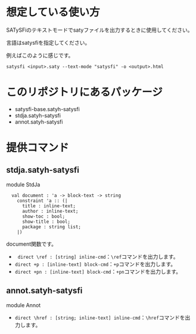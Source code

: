 # 想定している使い方

SATySFiのテキストモードでsatyファイルを出力するときに使用してください。

言語はsatysfiを指定してください。

例えばこのように感じです。


```
satysfi <input>.saty --text-mode "satysfi" -o <output>.html
```


# このリポジトリにあるパッケージ

- satysfi-base.satyh-satysfi
- stdja.satyh-satysfi
- annot.satyh-satysfi

# 提供コマンド

## stdja.satyh-satysfi

module StdJa

```
  val document : 'a -> block-text -> string
    constraint 'a :: (|
      title : inline-text;
      author : inline-text;
      show-toc : bool;
      show-title : bool;
      package : string list;
    |)
```
document関数です。


- ` direct \ref : [string] inline-cmd`：`\ref`コマンドを出力します。
- `direct +p : [inline-text] block-cmd`：`+p`コマンドを出力します。
- `direct +pn : [inline-text] block-cmd`：`+pn`コマンドを出力します。

## annot.satyh-satysfi

module Annot

- `direct \href : [string; inline-text] inline-cmd`：`\href`コマンドを出力します。
